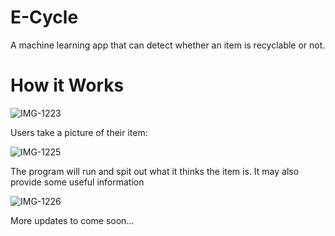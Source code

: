 # E-Cycle

A machine learning app that can detect whether an item is recyclable or not.

# How it Works

![IMG-1223](https://user-images.githubusercontent.com/90977640/217628027-b6bc69f4-c520-4d25-998e-fef4a09ce9e0.PNG)

Users take a picture of their item:

![IMG-1225](https://user-images.githubusercontent.com/90977640/217628420-b37dbcaa-18ca-4a09-9f3b-54e3bda629b0.PNG)

The program will run and spit out what it thinks the item is. It may also provide some useful information

![IMG-1226](https://user-images.githubusercontent.com/90977640/217628468-6a1a9960-91d5-4004-939e-d581d7892129.PNG)

More updates to come soon...
